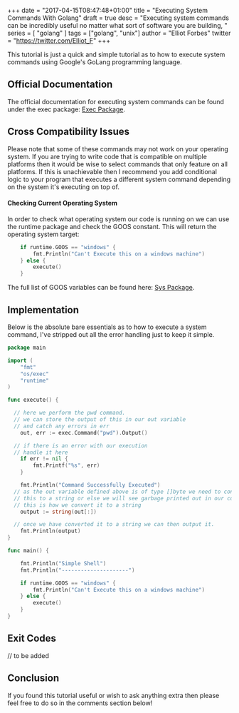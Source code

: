 +++
date = "2017-04-15T08:47:48+01:00"
title = "Executing System Commands With Golang"
draft = true
desc = "Executing system commands can be incredibly useful no matter what sort of software you are building, "
series = [ "golang" ]
tags = ["golang", "unix"]
author = "Elliot Forbes"
twitter = "https://twitter.com/Elliot_F"
+++

This tutorial is just a quick and simple tutorial as to how to execute system commands using Google's GoLang programming language.

## Official Documentation

The official documentation for executing system commands can be found under the exec package: [Exec Package](https://golang.org/pkg/os/exec/). 

## Cross Compatibility Issues

Please note that some of these commands may not work on your operating system. If you are trying to write code that is compatible on multiple platforms then it would be wise to select commands that only feature on all platforms. If this is unachievable then I recommend you add conditional logic to your program that executes a different system command depending on the system it's executing on top of.

#### Checking Current Operating System

In order to check what operating system our code is running on we can use the runtime package and check the GOOS constant. This will return the operating system target:

~~~go
    if runtime.GOOS == "windows" {
		fmt.Println("Can't Execute this on a windows machine")
	} else {
		execute()
	}
~~~

The full list of GOOS variables can be found here: [Sys Package](https://golang.org/pkg/runtime/internal/sys/#GOOS).

## Implementation

Below is the absolute bare essentials as to how to execute a system command, I've stripped out all the error handling just to keep it simple.

~~~go
package main

import (
	"fmt"
	"os/exec"
	"runtime"
)

func execute() {

  // here we perform the pwd command.
  // we can store the output of this in our out variable 
  // and catch any errors in err
	out, err := exec.Command("pwd").Output()

  // if there is an error with our execution
  // handle it here
	if err != nil {
		fmt.Printf("%s", err)
	}

	fmt.Println("Command Successfully Executed")
  // as the out variable defined above is of type []byte we need to convert
  // this to a string or else we will see garbage printed out in our console
  // this is how we convert it to a string
	output := string(out[:])

  // once we have converted it to a string we can then output it.
	fmt.Println(output)
}

func main() {

	fmt.Println("Simple Shell")
	fmt.Println("---------------------")

	if runtime.GOOS == "windows" {
		fmt.Println("Can't Execute this on a windows machine")
	} else {
		execute()
	}
}

~~~

## Exit Codes

// to be added

## Conclusion

If you found this tutorial useful or wish to ask anything extra then please feel free to do so in the comments section below!